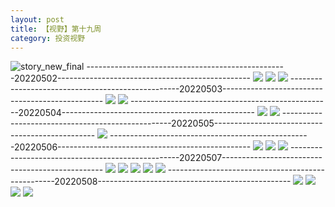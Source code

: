 ```yaml
---
layout: post
title: 【视野】第十九周
category: 投资视野
---
```

![story_new_final](http://rdr022gcy.hd-bkt.clouddn.com/img/story_new_final_0322.png)
--------------------------------------------------20220502------------------------------------------------
![](http://rc5p5sl4z.hd-bkt.clouddn.com/img/factors-220502-1.png)
![](http://rc5p5sl4z.hd-bkt.clouddn.com/img/factors-220502-2.png)
![](http://rc5p5sl4z.hd-bkt.clouddn.com/img/factors-220502-3.png)
--------------------------------------------------20220503------------------------------------------------
![](http://rc5p5sl4z.hd-bkt.clouddn.com/img/factors-220503-1.png)
![](http://rc5p5sl4z.hd-bkt.clouddn.com/img/factors-220503-2.png)
--------------------------------------------------20220504------------------------------------------------
![](http://rc5p5sl4z.hd-bkt.clouddn.com/img/factors-220504-1.png)
![](http://rc5p5sl4z.hd-bkt.clouddn.com/img/factors-220504-2.png)
--------------------------------------------------20220505------------------------------------------------
![](http://rc5p5sl4z.hd-bkt.clouddn.com/img/factors-220505-1.png)
--------------------------------------------------20220506------------------------------------------------
![](http://rc5p5sl4z.hd-bkt.clouddn.com/img/factors-220506-1.png)
![](http://rc5p5sl4z.hd-bkt.clouddn.com/img/factors-220506-2.png)
![](http://rc5p5sl4z.hd-bkt.clouddn.com/img/factors-220506-3.png)
--------------------------------------------------20220507------------------------------------------------
![](http://rc5p5sl4z.hd-bkt.clouddn.com/img/factors-220507-1.png)
![](http://rc5p5sl4z.hd-bkt.clouddn.com/img/factors-220507-2.png)
![](http://rc5p5sl4z.hd-bkt.clouddn.com/img/factors-220507-3.png)
![](http://rc5p5sl4z.hd-bkt.clouddn.com/img/factors-220507-4.png)
![](http://rc5p5sl4z.hd-bkt.clouddn.com/img/factors-220507-5.png)
--------------------------------------------------20220508------------------------------------------------
![](http://rc5p5sl4z.hd-bkt.clouddn.com/img/factors-220508-1.jpg)
![](http://rc5p5sl4z.hd-bkt.clouddn.com/img/factors-220508-2.jpg)
![](http://rc5p5sl4z.hd-bkt.clouddn.com/img/factors-220508-3.jpg)
![](http://rc5p5sl4z.hd-bkt.clouddn.com/img/factors-220508-4.jpg)
  




